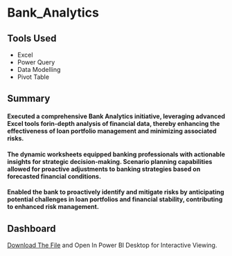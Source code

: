# Bank_Analytics

## **Tools Used**

* Excel
* Power Query
* Data Modelling
* Pivot Table


## Summary

#### Executed a comprehensive Bank Analytics initiative, leveraging advanced Excel tools forin-depth analysis of financial data, thereby enhancing the effectiveness of loan portfolio management and minimizing associated risks.

#### The dynamic worksheets equipped banking professionals with actionable insights for strategic decision-making. Scenario planning capabilities allowed for proactive adjustments to banking strategies based on forecasted financial conditions.

#### Enabled the bank to proactively identify and mitigate risks by anticipating potential challenges in loan portfolios and financial stability, contributing to enhanced risk management.



## **Dashboard**

  [Download The File](https://github.com/Vanithkumars25/Bank_Analytics/blob/main/Bank%20Loan%20Analysis.xlsx) and Open In Power BI Desktop for Interactive Viewing.
